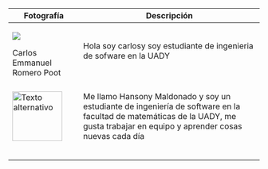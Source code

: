﻿
| Fotografía| Descripción |
|--|--|
| <p><img src="https://media.licdn.com/dms/image/D4E03AQFLLHEzEOQKEA/profile-displayphoto-shrink_200_200/0/1695308170237?e=1700697600&v=beta&t=lpqgL8cNYcfRurkZGyWQeNg2FbYvTPiFMiGBF99pqo8"></p>Carlos Emmanuel Romero Poot |  Hola soy carlosy soy estudiante de ingenieria de sofware en la UADY|
|  |   |
| <p><img src="https://media.licdn.com/dms/image/D4E03AQFzzvVvM0sx1A/profile-displayphoto-shrink_800_800/0/1693794611739?e=1700697600&v=beta&t=8ERzo35dCxTynLPk6eqqoelxpUWKKOEAnh8ya9onc-0" alt="Texto alternativo" width="100" height="100"> |Me llamo Hansony Maldonado y soy un estudiante de ingeniería de software en la facultad de matemáticas de la UADY, me gusta trabajar en equipo y aprender cosas nuevas cada día
|  |   |
|  |   |
|  |   |

<!--stackedit_data:
eyJoaXN0b3J5IjpbLTgxNjk3NjE1Niw1OTUxNjEzNjhdfQ==
-->